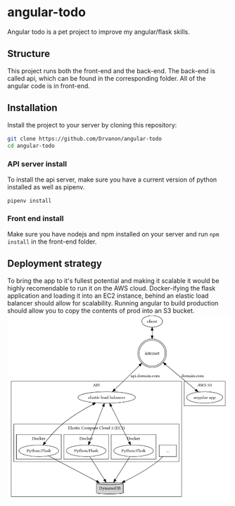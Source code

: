 # angular-todo

Angular todo is a pet project to improve my angular/flask skills.

## Structure
This project runs both the front-end and the back-end. The back-end is called api, which can be found in the corresponding folder. All of the angular code is in front-end.

## Installation
Install the project to your server by cloning this repository:
```bash
git clone https://github.com/Drvanon/angular-todo
cd angular-todo
```
### API server install
To install the api server, make sure you have a current version of python installed as well as pipenv.
```bash
pipenv install
```

### Front end install
Make sure you have nodejs and npm installed on your server and run `npm install` in the front-end folder.

## Deployment strategy
To bring the app to it's fullest potential and making it scalable it would be highly recomendable to run it on the AWS cloud. Docker-ifying the flask application and loading it into an EC2 instance, behind an elastic load balancer should allow for scalability. Running angular to build production should allow you to copy the contents of prod into an S3 bucket. ![DOT for deployment strategy](./structure.png)
